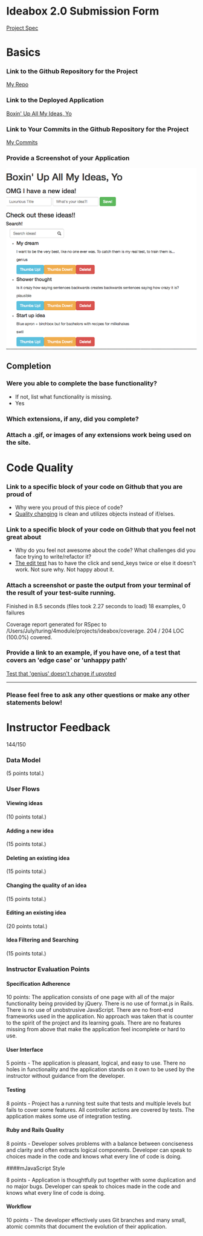 # Ideabox 2.0 Submission Form
[Project Spec](https://github.com/turingschool/curriculum/blob/master/source/projects/revenge_of_idea_box.markdown)

# Basics

### Link to the Github Repository for the Project
[My Repo](https://github.com/julyytran/ideabox)

### Link to the Deployed Application
[Boxin' Up All My Ideas, Yo](http://boxing-up-all-my-ideas.herokuapp.com/)

### Link to Your Commits in the Github Repository for the Project
[My Commits](https://github.com/julyytran/ideabox/commits/master)

### Provide a Screenshot of your Application
![ideasnstuff](images/july_tran_ideabox.png)

## Completion

### Were you able to complete the base functionality?
* If not, list what functionality is missing.
* Yes 

### Which extensions, if any, did you complete?

### Attach a .gif, or images of any extensions work being used on the site.

# Code Quality

### Link to a specific block of your code on Github that you are proud of
* Why were you proud of this piece of code?
* [Quality changing](https://github.com/julyytran/ideabox/blob/master/app/assets/javascripts/change-quality.js#L10-L20) is clean and utilizes objects instead of if/elses. 

### Link to a specific block of your code on Github that you feel not great about
* Why do you feel not awesome about the code? What challenges did you face trying to write/refactor it?
* [The edit test](https://github.com/julyytran/ideabox/blob/master/spec/features/user_can_edit_an_idea_spec.rb#L27-L31) has to have the click and send_keys twice or else it doesn't work. Not sure why. Not happy about it. 

### Attach a screenshot or paste the output from your terminal of the result of your test-suite running.
Finished in 8.5 seconds (files took 2.27 seconds to load)
18 examples, 0 failures

Coverage report generated for RSpec to /Users/July/turing/4module/projects/ideabox/coverage. 204 / 204 LOC (100.0%) covered.

### Provide a link to an example, if you have one, of a test that covers an 'edge case' or 'unhappy path'
[Test that 'genius' doesn't change if upvoted](https://github.com/julyytran/ideabox/blob/master/spec/features/user_can_change_quality_spec.rb#L75-L92)

-----

### Please feel free to ask any other questions or make any other statements below!

# Instructor Feedback

144/150

### Data Model

(5 points total.)

### User Flows

#### Viewing ideas

(10 points total.)

#### Adding a new idea

(15 points total.)

#### Deleting an existing idea

(15 points total.)

#### Changing the quality of an idea

(15 points total.)

#### Editing an existing idea

(20 points total.)

#### Idea Filtering and Searching

(15 points total.)

### Instructor Evaluation Points

#### Specification Adherence

10 points: The application consists of one page with all of the major functionality being provided by jQuery. There is no use of format.js in Rails. There is no use of unobstrusive JavaScript. There are no front-end frameworks used in the application. No approach was taken that is counter to the spirit of the project and its learning goals. There are no features missing from above that make the application feel incomplete or hard to use.

#### User Interface

5 points - The application is pleasant, logical, and easy to use. There no holes in functionality and the application stands on it own to be used by the instructor without guidance from the developer.

#### Testing

8 points - Project has a running test suite that tests and multiple levels but fails to cover some features. All controller actions are covered by tests. The application makes some use of integration testing.

#### Ruby and Rails Quality

8 points - Developer solves problems with a balance between conciseness and clarity and often extracts logical components. Developer can speak to choices made in the code and knows what every line of code is doing.

####mJavaScript Style

8 points - Application is thoughtfully put together with some duplication and no major bugs. Developer can speak to choices made in the code and knows what every line of code is doing.

#### Workflow

10 points - The developer effectively uses Git branches and many small, atomic commits that document the evolution of their application.
